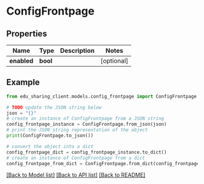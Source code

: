 # ConfigFrontpage


## Properties

Name | Type | Description | Notes
------------ | ------------- | ------------- | -------------
**enabled** | **bool** |  | [optional] 

## Example

```python
from edu_sharing_client.models.config_frontpage import ConfigFrontpage

# TODO update the JSON string below
json = "{}"
# create an instance of ConfigFrontpage from a JSON string
config_frontpage_instance = ConfigFrontpage.from_json(json)
# print the JSON string representation of the object
print(ConfigFrontpage.to_json())

# convert the object into a dict
config_frontpage_dict = config_frontpage_instance.to_dict()
# create an instance of ConfigFrontpage from a dict
config_frontpage_from_dict = ConfigFrontpage.from_dict(config_frontpage_dict)
```
[[Back to Model list]](../README.md#documentation-for-models) [[Back to API list]](../README.md#documentation-for-api-endpoints) [[Back to README]](../README.md)


